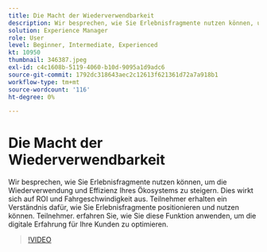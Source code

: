 ```yaml
---
title: Die Macht der Wiederverwendbarkeit
description: Wir besprechen, wie Sie Erlebnisfragmente nutzen können, um die Wiederverwendung und Effizienz Ihres Ökosystems zu steigern.  Dies wirkt sich auf ROI und Fahrgeschwindigkeit aus.  Teilnehmer erhalten ein Verständnis dafür, wie Sie Erlebnisfragmente positionieren und nutzen können. Teilnehmer. erfahren Sie, wie Sie diese Funktion anwenden, um die digitale Erfahrung für Ihre Kunden zu optimieren.
solution: Experience Manager
role: User
level: Beginner, Intermediate, Experienced
kt: 10950
thumbnail: 346387.jpeg
exl-id: c4c1608b-5119-4060-b10d-9095a1d9adc6
source-git-commit: 1792dc318643aec2c12613f621361d72a7a918b1
workflow-type: tm+mt
source-wordcount: '116'
ht-degree: 0%

---
```


# Die Macht der Wiederverwendbarkeit

Wir besprechen, wie Sie Erlebnisfragmente nutzen können, um die Wiederverwendung und Effizienz Ihres Ökosystems zu steigern.  Dies wirkt sich auf ROI und Fahrgeschwindigkeit aus.  Teilnehmer erhalten ein Verständnis dafür, wie Sie Erlebnisfragmente positionieren und nutzen können. Teilnehmer. erfahren Sie, wie Sie diese Funktion anwenden, um die digitale Erfahrung für Ihre Kunden zu optimieren.

>[!VIDEO](https://video.tv.adobe.com/v/346387/?quality=12&learn=on)
